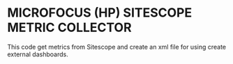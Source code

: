 # MICROFOCUS (HP) SITESCOPE METRIC COLLECTOR
This code get metrics from Sitescope and create an xml file for using create external dashboards. 
